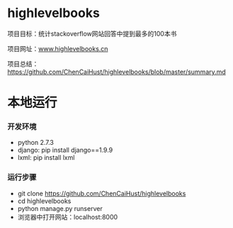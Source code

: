 # highlevelbooks
项目目标：统计stackoverflow网站回答中提到最多的100本书

项目网址：www.highlevelbooks.cn

项目总结：https://github.com/ChenCaiHust/highlevelbooks/blob/master/summary.md

# 本地运行
### 开发环境
* python 2.7.3
* django: pip install django==1.9.9
* lxml: pip install lxml

### 运行步骤
* git clone https://github.com/ChenCaiHust/highlevelbooks
* cd highlevelbooks
* python manage.py runserver
* 浏览器中打开网站：localhost:8000

